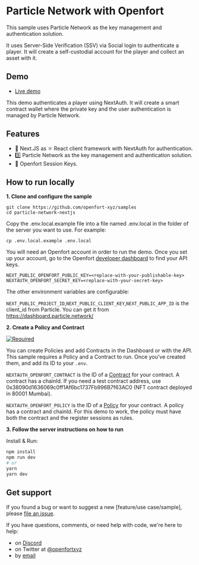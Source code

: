 # Particle Network with Openfort

This sample uses Particle Network as the key management and authentication solution.

It uses Server-Side Verification (SSV) via Social login to authenticate a player. It will create a self-custodial account for the player and collect an asset with it.


## Demo

- [Live demo](https://sample-particle-network-nextjs.vercel.app/)

This demo authenticates a player using NextAuth. It will create a smart contract wallet where the private key and the user authentication is managed by Particle Network.


## Features

- 🍨 Next.JS as ⚛️ React client framework with NextAuth for authentication.
- 3️⃣ Particle Network as the key management and authentication solution.
- 🏰 Openfort Session Keys.

## How to run locally

**1. Clone and configure the sample**

```
git clone https://github.com/openfort-xyz/samples
cd particle-network-nextjs
```

Copy the .env.local.example file into a file named .env.local in the folder of the server you want to use. For example:

```
cp .env.local.example .env.local
```

You will need an Openfort account in order to run the demo. Once you set up your account, go to the Openfort [developer dashboard](https://dashboard.openfort.xyz/apikeys) to find your API keys.

```
NEXT_PUBLIC_OPENFORT_PUBLIC_KEY=<replace-with-your-publishable-key>
NEXTAUTH_OPENFORT_SECRET_KEY=<replace-with-your-secret-key>
```

The other environment variables are configurable:

`NEXT_PUBLIC_PROJECT_ID`,`NEXT_PUBLIC_CLIENT_KEY`,`NEXT_PUBLIC_APP_ID` is the client_id from Particle. You can get it from https://dashboard.particle.network/

**2. Create a Policy and Contract**

[![Required](https://img.shields.io/badge/REQUIRED-TRUE-ORANGE.svg)](https://shields.io/)

You can create Policies and add Contracts in the Dashboard or with the API. This sample requires a Policy and a Contract to run. Once you've created them, and add its ID to your `.env`.

`NEXTAUTH_OPENFORT_CONTRACT` is the ID of a [Contract](https://www.openfort.xyz/docs/api/contracts#create-a-contract) for your contract. A contract has a chainId. 
If you need a test contract address, use 0x38090d1636069c0ff1Af6bc1737Fb996B7f63AC0 (NFT contract deployed in 80001 Mumbai).

`NEXTAUTH_OPENFORT_POLICY` is the ID of a [Policy](https://www.openfort.xyz/docs/api/policies#create-a-policy) for your contract. A policy has a contract and chainId. For this demo to work, the policy must have both the contract and the register sessions as rules.


**3. Follow the server instructions on how to run**

Install & Run:

```bash
npm install
npm run dev
# or
yarn
yarn dev
```

## Get support
If you found a bug or want to suggest a new [feature/use case/sample], please [file an issue](../../../issues).

If you have questions, comments, or need help with code, we're here to help:
- on [Discord](https://discord.com/invite/t7x7hwkJF4)
- on Twitter at [@openfortxyz](https://twitter.com/openfortxyz)
- by [email](mailto:support+github@openfort.xyz)
